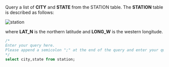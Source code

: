 Query a list of **CITY** and **STATE** from the STATION table.
The **STATION** table is described as follows:

![station](https://s3.amazonaws.com/hr-challenge-images/9336/1449345840-5f0a551030-Station.jpg)

where **LAT_N** is the northern latitude and **LONG_W** is the western longitude.


```sql
/*
Enter your query here.
Please append a semicolon ";" at the end of the query and enter your query in a single line to avoid error.
*/
select city,state from station;

```

